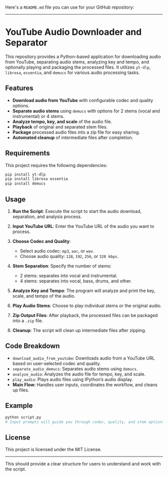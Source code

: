 Here's a `README.md` file you can use for your GitHub repository:

---

# YouTube Audio Downloader and Separator

This repository provides a Python-based application for downloading audio from YouTube, separating audio stems, analyzing key and tempo, and optionally playing and packaging the processed files. It utilizes `yt-dlp`, `librosa`, `essentia`, and `demucs` for various audio processing tasks.

## Features

- **Download audio from YouTube** with configurable codec and quality options.
- **Separate audio stems** using `demucs` with options for 2 stems (vocal and instrumental) or 4 stems.
- **Analyze tempo, key, and scale** of the audio file.
- **Playback** of original and separated stem files.
- **Package** processed audio files into a zip file for easy sharing.
- **Automated cleanup** of intermediate files after completion.

## Requirements

This project requires the following dependencies:

```sh
pip install yt-dlp
pip install librosa essentia
pip install demucs
```

## Usage

1. **Run the Script**: Execute the script to start the audio download, separation, and analysis process.

2. **Input YouTube URL**: Enter the YouTube URL of the audio you want to process.

3. **Choose Codec and Quality**:
   - Select audio codec: `mp3`, `aac`, or `wav`.
   - Choose audio quality: `128`, `192`, `256`, or `320 kbps`.

4. **Stem Separation**: Specify the number of stems:
   - 2 stems: separates into vocal and instrumental.
   - 4 stems: separates into vocal, bass, drums, and other.

5. **Analyze Key and Tempo**: The program will analyze and print the key, scale, and tempo of the audio.

6. **Play Audio Stems**: Choose to play individual stems or the original audio.

7. **Zip Output Files**: After playback, the processed files can be packaged into a `.zip` file.

8. **Cleanup**: The script will clean up intermediate files after zipping.

## Code Breakdown

- `download_audio_from_youtube`: Downloads audio from a YouTube URL based on user-selected codec and quality.
- `separate_audio_demucs`: Separates audio stems using `demucs`.
- `analyze_audio`: Analyzes the audio file for tempo, key, and scale.
- `play_audio`: Plays audio files using IPython’s audio display.
- **Main Flow**: Handles user inputs, coordinates the workflow, and cleans up files.

## Example

```python
python script.py
# Input prompts will guide you through codec, quality, and stem options.
```

## License

This project is licensed under the MIT License.

---

This should provide a clear structure for users to understand and work with the script.
